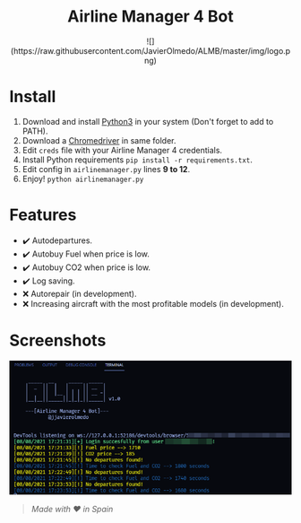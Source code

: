 <div align="center">
  <h1>Airline Manager 4 Bot</h1>
  ![](https://raw.githubusercontent.com/JavierOlmedo/ALMB/master/img/logo.png)
</div>

# Install
1. Download and install [Python3](https://www.python.org/downloads/) in your system (Don't forget to add to PATH).
2. Download a [Chromedriver](https://chromedriver.chromium.org/downloads) in same folder.
3. Edit `creds` file with your Airline Manager 4 credentials.
4. Install Python requirements `pip install -r requirements.txt`.
5. Edit config in `airlinemanager.py` lines **9 to 12**.
5. Enjoy! `python airlinemanager.py`

# Features
- ✔️ Autodepartures.
- ✔️ Autobuy Fuel when price is low.
- ✔️ Autobuy CO2 when price is low.
- ✔️ Log saving.
- ❌ Autorepair (in development).
- ❌ Increasing aircraft with the most profitable models (in development).

# Screenshots
![](https://raw.githubusercontent.com/JavierOlmedo/ALMB/master/img/screenshot_001.png)

> _Made with ❤️ in Spain_